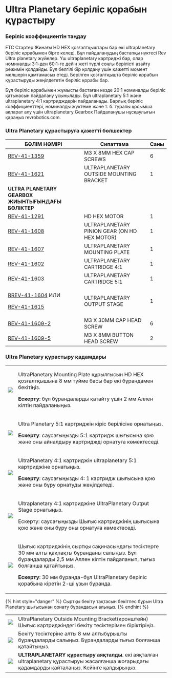 # Ultra Planetary беріліс қорабын құрастыру

### Беріліс коэффициентін таңдау

FTC Стартер Жинағы HD HEX қозғалтқыштары бар екі ultraplanetary беріліс қорабымен бірге келеді. Бұл пайдаланудың бастапқы нүктесі Rev Ultra planetary жүйелер. Үш ultraplanetary картриджі бар, олар номиналды 3:1-ден 60:1-ге дейін жеті түрлі соңғы берілісті азайту режимін қолдайды. Бұл белгілі бір қолдану үшін қажетті момент мөлшерін қамтамасыз етеді. Берілген қозғалтқышта беріліс қорабын құрастыруды жеңілдететін беріліс қорабы бар.

Бұл беріліс қорабымен жұмысты бастаған кезде 20:1 номиналды беріліс қатынасын пайдалану ұсынылады. Бұл ultraplanetary 5:1 және ultraplanetary 4:1 картридждерін пайдаланады. Барлық беріліс коэффициенттері, номиналды жүктеме және т. б. туралы қосымша ақпарат алу үшін ultraplanetary Gearbox Пайдаланушы нұсқаулығын қараңыз revrobotics.com.

### Ultra Planetary құрастыруға қажетті бөлшектер

| **БӨЛІМ НӨМІРІ**                                                                                                                                                                                                | **Сипаттама**                                | **Саны** |
| --------------------------------------------------------------------------------------------------------------------------------------------------------------------------------------------------------------- | -------------------------------------------- | -------- |
| [REV-41-1359](https://www.revrobotics.com/rev-41-1359/)                                                                                                                                                         | M3 X 8MM HEX CAP SCREWS                      | 6        |
| [REV-41-1621](https://www.revrobotics.com/rev-41-1621/)                                                                                                                                                         | ULTRAPLANETARY OUTSIDE MOUNTING BRACKET      | 1        |
| **ULTRA PLANETARY GEARBOX ЖИЫНТЫҒЫНДАҒЫ БӨЛІКТЕР**                                                                                                                                                              |                                              |          |
| [REV-41-1291](https://www.revrobotics.com/rev-41-1600/)                                                                                                                                                         | HD HEX MOTOR                                 | 1        |
| [REV-41-1608](https://www.revrobotics.com/rev-41-1608/)                                                                                                                                                         | ULTRAPLANETARY PINION GEAR (ON HD HEX MOTOR) | 1        |
| [REV-41-1607](https://www.revrobotics.com/rev-41-1607/)                                                                                                                                                         | ULTRAPLANETARY MOUNTING PLATE                | 1        |
| [REV-41-1602](https://www.revrobotics.com/rev-41-1602/)                                                                                                                                                         | ULTRAPLANETARY CARTRIDGE 4:1                 | 1        |
| [REV-41-1603](https://www.revrobotics.com/rev-41-1603/)                                                                                                                                                         | ULTRAPLANETARY CARTRIDGE 5:1                 | 1        |
| <p><a href="https://www.revrobotics.com/rev-41-1604/">R</a><a href="https://www.revrobotics.com/rev-41-1604/">REV-41-1604</a> ИЛИ </p><p><a href="https://www.revrobotics.com/rev-41-1615/">REV-41-1615</a></p> | ULTRAPLANETARY OUTPUT STAGE                  | 1        |
| [REV-41-1609-2](https://www.revrobotics.com/rev-41-1609/)                                                                                                                                                       | M3 X 30MM CAP HEAD SCREW                     | 6        |
| [REV-41-1609-5](https://www.revrobotics.com/rev-41-1609/)                                                                                                                                                       | M3 X 8MM BUTTON HEAD SCREW                   | 2        |

###

### Ultra Planetary құрастыру қадамдары

|                                                                                                                                                                                                                                                             |                                                                                                                                                                                                                                                                                                  |
| ----------------------------------------------------------------------------------------------------------------------------------------------------------------------------------------------------------------------------------------------------------- | ------------------------------------------------------------------------------------------------------------------------------------------------------------------------------------------------------------------------------------------------------------------------------------------------ |
| ![](https://2589213514-files.gitbook.io/\~/files/v0/b/gitbook-legacy-files/o/assets%2F-M5yw0n8IneF5-9ybLjT%2F-MCSAQTYzOdjYph0Laa1%2F-MCTVKz\_kYvMu4RvdOmm%2FUP-2cart\_Input%20Mounting%20Screws.svg?alt=media\&token=1d4a5aea-21cf-49aa-8e9d-3434dcb4a620)  | <p>UltraPlanetary Mounting Plate құрылғысын HD HEX қозғалтқышына 8 мм түйме басы бар екі бұрандамен бекітіңіз.</p><p></p><p><strong>Ескерту</strong>: бұл бұрандаларды қатайту үшін 2 мм Аллен кілтін пайдаланыңыз.</p>                                                                          |
| ![](https://2589213514-files.gitbook.io/\~/files/v0/b/gitbook-legacy-files/o/assets%2F-M5yw0n8IneF5-9ybLjT%2F-MENnrOQpKKk1c6QdvJd%2F-METrmbtPN6NOMZgHSwL%2FUP-2cart\_1st%20Cartridge%20Placement.svg?alt=media\&token=154ae122-4b25-425a-8517-09730fc2ec2e) | <p>Ultra Planetary 5:1 картриджін кіріс берілісіне орнатыңыз.</p><p></p><p><strong>Ескерту</strong>: саусағыңызды 5:1 картридж шығысына қою және оны айналдыру картриджді орнатуға көмектеседі.</p>                                                                                              |
| ![](https://2589213514-files.gitbook.io/\~/files/v0/b/gitbook-legacy-files/o/assets%2F-M5yw0n8IneF5-9ybLjT%2F-MENnrOQpKKk1c6QdvJd%2F-METrphYTwuxXLxA5iNF%2FUP-2cart\_2nd%20Cartridge%20Placement.svg?alt=media\&token=c0173967-225d-4155-9966-2d68e35544f1) | <p>UltraPlanetary 4:1 картриджін ultraplanetary 5:1 картриджіне орнатыңыз.</p><p></p><p><strong>Ескерту</strong>: саусағыңызды 4: 1 картридж шығысына қою және оны бұру орнатуды жеңілдетеді.</p>                                                                                                |
| ![](https://2589213514-files.gitbook.io/\~/files/v0/b/gitbook-legacy-files/o/assets%2F-M5yw0n8IneF5-9ybLjT%2F-MENnrOQpKKk1c6QdvJd%2F-METrtGXipWDtXFhLltF%2FUP-2cart\_Output%20Placement.svg?alt=media\&token=6fd80f56-6da9-4bd7-b263-642fd95d2213)          | <p>Ultraplanetary 4:1 картриджіне UltraPlanetary Output Stage орнатыңыз.</p><p></p><p>Ескерту: саусағыңызды Шығыс картриджінің шығысына қою және оны бұру оны орнатуға көмектеседі.</p>                                                                                                          |
| ![](https://2589213514-files.gitbook.io/\~/files/v0/b/gitbook-legacy-files/o/assets%2F-M5yw0n8IneF5-9ybLjT%2F-MENnrOQpKKk1c6QdvJd%2F-METrzim2QgGycGIcMsA%2FUP-2cart\_Adding%20Screws.svg?alt=media\&token=e231ee90-7720-426a-bfdb-7488a7365ffc)             | <p>Шығыс картриджінің сыртқы сақинасындағы тесіктерге 30 мм алты қақпақты бұранданы салыңыз. Бұл бұрандаларды 2,5 мм Аллен кілтін пайдаланып, тығыз болғанша қатайтыңыз.</p><p></p><p><strong>Ескерту</strong>: 30 мм бұранда-бұл UltraPlanetary беріліс қорабына кіретін 2-ші ұзын бұранда.</p> |

{% hint style="danger" %}
Сыртқы бекіту тақтасын бекітпес бұрын Ultra Planetary шығысынан орнату бұрандасын алыңыз.
{% endhint %}

|                                                                                                                                                                                                                                                              |                                                                                                                                                 |
| ------------------------------------------------------------------------------------------------------------------------------------------------------------------------------------------------------------------------------------------------------------ | ----------------------------------------------------------------------------------------------------------------------------------------------- |
| ![](https://2589213514-files.gitbook.io/\~/files/v0/b/gitbook-legacy-files/o/assets%2F-M5yw0n8IneF5-9ybLjT%2F-MENnrOQpKKk1c6QdvJd%2F-METsw33Mt9HtnyNbraR%2FCDTv3\_Motor%20on%20Bracket%20Step%201.svg?alt=media\&token=e412fb0f-c9d5-4fab-89c8-6fe6dd7ce915) | UltraPlanetary Outside Mounting Bracket(кронштейн) Шығыс картриджіндегі бекіту тесіктерімен біріктіріңіз.                                       |
| ![](https://2589213514-files.gitbook.io/\~/files/v0/b/gitbook-legacy-files/o/assets%2F-M5yw0n8IneF5-9ybLjT%2F-MENnrOQpKKk1c6QdvJd%2F-METvYRKrGfJpZH2Fwv3%2FCDTv3\_Motor%20on%20Bracket%20Screws.svg?alt=media\&token=77bac972-ecf0-4726-a8f9-17b20bf5bf41)   | Бекіту тесіктеріне алты 8 мм алтыбұрышты бұрандаларды салыңыз. Бұрандаларды тығыз болғанша қатайтыңыз.                                          |
| ![](https://2589213514-files.gitbook.io/\~/files/v0/b/gitbook-legacy-files/o/assets%2F-M5yw0n8IneF5-9ybLjT%2F-MENnrOQpKKk1c6QdvJd%2F-METvq76fqlNboqrAtHH%2FCDTv3\_Motor%20on%20Bracket%20Complete.svg?alt=media\&token=95c93169-d232-4b29-994a-868abb7f0ce6) | **ULTRAPLANETARY құрастыру аяқталды**. екі аяқталған ultraplanetary құрастыруы жасалғанша жоғарыдағы қадамдарды қайталаңыз. Кейінге қалдырыңыз. |
